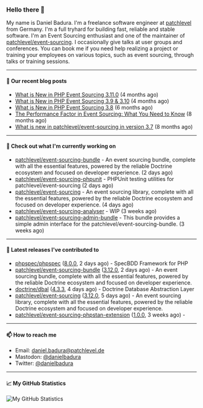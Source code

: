 ### Hello there 👋

My name is Daniel Badura. I'm a freelance software engineer at [patchlevel](https://patchlevel.de) from Germany. I'm a full tryhard for building fast, reliable and stable software.
I'm an Event Sourcing enthusiast and one of the maintainer of [patchlevel/event-sourcing](https://github.com/patchlevel/event-sourcing). I occasionally give talks at user groups and conferences.
You can book me if you need help realizing a project or training your employees on various topics, such as event sourcing, through talks or training sessions.

---

#### 📝 Our recent blog posts


- [What is New in PHP Event Sourcing 3.11.0](https://patchlevel.de/blog/what-is-new-in-php-event-sourcing-3-11) (4 months ago)
- [What is New in PHP Event Sourcing 3.9 &amp; 3.10](https://patchlevel.de/blog/what-is-new-in-php-event-sourcing-3-9-and-3-10) (4 months ago)
- [What is New in PHP Event Sourcing 3.8](https://patchlevel.de/blog/what-is-new-in-php-event-sourcing-3-8) (6 months ago)
- [The Performance Factor in Event Sourcing: What You Need to Know](https://patchlevel.de/blog/the-performance-factor-in-event-sourcing) (8 months ago)
- [What is new in patchlevel/event-sourcing in version 3.7](https://patchlevel.de/blog/what-is-new-in-php-event-sourcing-3-7) (8 months ago)

---

#### 👷 Check out what I'm currently working on

- [patchlevel/event-sourcing-bundle](https://github.com/patchlevel/event-sourcing-bundle) - An event sourcing bundle, complete with all the essential features, powered by the reliable Doctrine ecosystem and focused on developer experience. (2 days ago)
- [patchlevel/event-sourcing-phpunit](https://github.com/patchlevel/event-sourcing-phpunit) - PHPUnit testing utilities for patchlevel/event-sourcing (2 days ago)
- [patchlevel/event-sourcing](https://github.com/patchlevel/event-sourcing) - An event sourcing library, complete with all the essential features,  powered by the reliable Doctrine ecosystem and focused on developer experience. (4 days ago)
- [patchlevel/event-sourcing-analyser](https://github.com/patchlevel/event-sourcing-analyser) - WIP (3 weeks ago)
- [patchlevel/event-sourcing-admin-bundle](https://github.com/patchlevel/event-sourcing-admin-bundle) - This bundle provides a simple admin interface for the patchlevel/event-sourcing-bundle. (3 weeks ago)

---

#### 🔭 Latest releases I've contributed to

- [phpspec/phpspec](https://github.com/phpspec/phpspec) ([8.0.0](https://github.com/phpspec/phpspec/releases/tag/8.0.0), 2 days ago) - SpecBDD Framework for PHP
- [patchlevel/event-sourcing-bundle](https://github.com/patchlevel/event-sourcing-bundle) ([3.12.0](https://github.com/patchlevel/event-sourcing-bundle/releases/tag/3.12.0), 2 days ago) - An event sourcing bundle, complete with all the essential features, powered by the reliable Doctrine ecosystem and focused on developer experience.
- [doctrine/dbal](https://github.com/doctrine/dbal) ([4.3.3](https://github.com/doctrine/dbal/releases/tag/4.3.3), 4 days ago) - Doctrine Database Abstraction Layer
- [patchlevel/event-sourcing](https://github.com/patchlevel/event-sourcing) ([3.12.0](https://github.com/patchlevel/event-sourcing/releases/tag/3.12.0), 5 days ago) - An event sourcing library, complete with all the essential features,  powered by the reliable Doctrine ecosystem and focused on developer experience.
- [patchlevel/event-sourcing-phpstan-extension](https://github.com/patchlevel/event-sourcing-phpstan-extension) ([1.0.0](https://github.com/patchlevel/event-sourcing-phpstan-extension/releases/tag/1.0.0), 3 weeks ago) - 

---

#### 📫 How to reach me

- Email: [daniel.badura@patchlevel.de](mailto:daniel.badura@patchlevel.de)
- Mastodon: <a rel="me" href="https://phpc.social/@danielbadura">@danielbadura</a>
- Twitter: [@danielbadura](https://twitter.com/danielbadura)

---

#### 📈 My GitHub Statistics

![My GitHub Statistics](https://github-readme-stats.vercel.app/api?username=DanielBadura&show_icons=true&count_private=true&hide_title=true)

